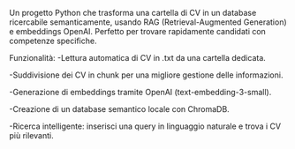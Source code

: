 Un progetto Python che trasforma una cartella di CV in un database ricercabile semanticamente, usando RAG (Retrieval-Augmented Generation) e embeddings OpenAI. Perfetto per trovare rapidamente candidati con competenze specifiche.

Funzionalità:
-Lettura automatica di CV in .txt da una cartella dedicata.

-Suddivisione dei CV in chunk per una migliore gestione delle informazioni.

-Generazione di embeddings tramite OpenAI (text-embedding-3-small).

-Creazione di un database semantico locale con ChromaDB.

-Ricerca intelligente: inserisci una query in linguaggio naturale e trova i CV più rilevanti.
